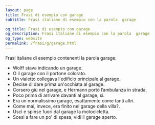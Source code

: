 ```yaml
---
layout: page
title: Frasi di esempio con garage 
subtitle: Frasi italiane di esempio con la parola  garage

og_title: Frasi di esempio con garage 
og_description: Frasi italiane di esempio con la parola  garage
og_type: website
permalink: /frasi/g/garage.html
---
```


Frasi italiane di esempio contenenti la parola garage:


- Wolff stava indicando un garage.
- O il garage con il portone colorato.
- Un vialetto collegava l'edificio principale al garage.
- Decise di dare prima un'occhiata al garage.
- Corsero giù nel garage, e Hermann portò l’ambulanza in strada.
- Poco prima di arrivare davanti al garage, si.
- Era un normalissimo garage, esattamente come tanti altri.
- Come mai, invece, era finito nel garage della villa?.
- Uscì e spinse fuori dal garage la motocicletta.
- Scesi a fare un po' di spesa, vidi il garage aperto.
